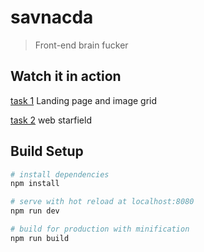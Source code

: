 # savnacda

> Front-end brain fucker

## Watch it in action

[task 1](https://youngasimov.github.io/savnacda/) Landing page and image grid

[task 2](https://youngasimov.github.io/savnacda/index2.html) web starfield 


## Build Setup

``` bash
# install dependencies
npm install

# serve with hot reload at localhost:8080
npm run dev

# build for production with minification
npm run build
```
